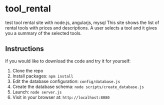 # tool_rental
test tool rental site with node.js, angularjs, mysql 
This site shows the list of rental tools with prices and descriptions.  A user selects a tool and it gives you a summary of the selected tools.

## Instructions

If you would like to download the code and try it for yourself:

1. Clone the repo
1. Install packages: `npm install`
1. Edit the database configuration: `config/database.js`
1. Create the database schema: `node scripts/create_database.js`
1. Launch: `node server.js`
1. Visit in your browser at: `http://localhost:8080`
